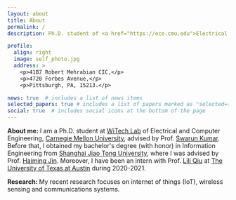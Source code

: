 ```yaml
---
layout: about
title: About
permalink: /
description: Ph.D. student of <a href="https://ece.cmu.edu">Electrical and Computer Engineering, Carnegie Mellon University</a>.

profile:
  align: right
  image: self_photo.jpg
  address: >
    <p>41B7 Robert Mehrabian CIC,</p>
    <p>4720 Forbes Avenue,</p>
    <p>Pittsburgh, PA, 15213.</p>

news: true  # includes a list of news items
selected_papers: true # includes a list of papers marked as "selected={true}"
social: true  # includes social icons at the bottom of the page
---
```


<p><b>About me: </b>I am a Ph.D. student at <a href="https://www.witechlab.com/">WiTech Lab</a> of Electrical and Computer Engineering, <a href="https://cmu.edu">Carnegie Mellon University</a>, advised by Prof. <a href="https://swarunkumar.com">Swarun Kumar</a>. Before that, I obtained my bachelor's degree (with honor) in Information Engineering from <a href="https://www.sjtu.edu.cn">Shanghai Jiao Tong University</a>, where I was advised by Prof. <a href="https://jhc.sjtu.edu.cn/~haimingjin/">Haiming Jin</a>. Moreover, I have been an intern with Prof. <a href="https://www.cs.utexas.edu/~lili/">Lili Qiu</a> at <a href="https://utexas.edu">The University of Texas at Austin</a> during 2020-2021.</p>

<p><b>Research: </b>My recent research focuses on internet of things (IoT), wireless sensing and communications systems. </p>
